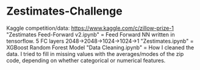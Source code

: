 # Zestimates-Challenge
Kaggle competition/data: https://www.kaggle.com/c/zillow-prize-1
"Zestimates Feed-Forward v2.ipynb" = Feed Forward NN written in tensorflow. 5 FC layers 2048->2048->1024->1024->1
"Zestimates.ipynb" = XGBoost Random Forest Model
"Data Cleaning.ipynb" = How I cleaned the data. I tried to fill in missing values with the averages/modes of the zip code, depending on whether categorical or numerical features.
